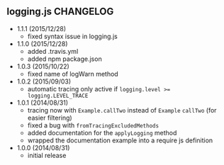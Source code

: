 ## logging.js CHANGELOG

* 1.1.1 (2015/12/28)
  - fixed syntax issue in logging.js
* 1.1.0 (2015/12/28)
  - added .travis.yml
  - added npm package.json
* 1.0.3 (2015/10/22)
  - fixed name of logWarn method
* 1.0.2 (2015/09/03)
  - automatic tracing only active if `logging.level >= logging.LEVEL_TRACE`
* 1.0.1 (2014/08/31)
  - tracing now with `Example.callTwo` instead of `Example` `callTwo` (for easier filtering)
  - fixed a bug with `fromTracingExcludedMethods`
  - added documentation for the `applyLogging` method
  - wrapped the documentation example into a require js definition
* 1.0.0 (2014/08/31)
  - initial release


